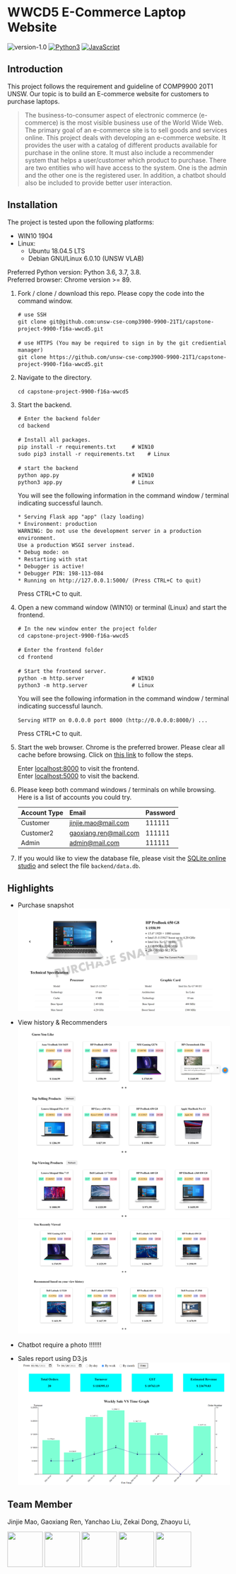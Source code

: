 # WWCD5 E-Commerce Laptop Website

![version-1.0](https://img.shields.io/badge/version-1.0-green)
[![Python3](https://img.shields.io/badge/language-Python3-red)](https://img.shields.io/badge/language-Python3-red)
[![JavaScript](https://img.shields.io/badge/language-JavaScript-red)](https://img.shields.io/badge/language-JavaScript-red)

## Introduction

This project follows the requirement and guideline of COMP9900 20T1 UNSW. Our topic is to build an E-commerce website for customers to purchase laptops. 

>The business-to-consumer aspect of electronic commerce (e-commerce) is the most visible business use of the World Wide Web. The primary goal of an e-commerce site is to sell goods and services online. This project deals with developing an e-commerce website. It provides the user with a catalog of different products available for purchase in the online store. It must also include a recommender system that helps a user/customer which product to purchase. There are two entities who will have access to the system. One is the admin and the other one is the registered user. In addition, a chatbot should also be included to provide better user interaction. 

## Installation

The project is tested upon the following platforms:

* WIN10 1904
* Linux: 
    * Ubuntu 18.04.5 LTS  
    * Debian GNU/Linux 6.0.10 (UNSW VLAB)

Preferred Python version: Python 3.6, 3.7, 3.8. \
Preferred browser: Chrome version >= 89.

1. Fork / clone / download this repo. Please copy the code into the command window.

    ```
    # use SSH
    git clone git@github.com:unsw-cse-comp3900-9900-21T1/capstone-project-9900-f16a-wwcd5.git

    # use HTTPS (You may be required to sign in by the git crediential manager)
    git clone https://github.com/unsw-cse-comp3900-9900-21T1/capstone-project-9900-f16a-wwcd5.git
    ```

2. Navigate to the directory. 

    `cd capstone-project-9900-f16a-wwcd5`

3. Start the backend.

    ```
    # Enter the backend folder
    cd backend

    # Install all packages.
    pip install -r requirements.txt     # WIN10
    sudo pip3 install -r requirements.txt    # Linux

    # start the backend 
    python app.py                       # WIN10
    python3 app.py                      # Linux
    ```

    You will see the following information in the command window / terminal indicating successful launch.
    ```
    * Serving Flask app "app" (lazy loading)
    * Environment: production
    WARNING: Do not use the development server in a production environment.
    Use a production WSGI server instead.
    * Debug mode: on
    * Restarting with stat
    * Debugger is active!
    * Debugger PIN: 198-113-084
    * Running on http://127.0.0.1:5000/ (Press CTRL+C to quit)
    ```

    Press CTRL+C to quit. 

4. Open a new command window (WIN10) or terminal (Linux) and start the frontend. 

    ```
    # In the new window enter the project folder
    cd capstone-project-9900-f16a-wwcd5

    # Enter the frontend folder
    cd frontend

    # Start the frontend server.
    python -m http.server               # WIN10
    python3 -m http.server              # Linux
    ```

    You will see the following information in the command window / terminal indicating successful launch.

    `Serving HTTP on 0.0.0.0 port 8000 (http://0.0.0.0:8000/) ...`
    
    Press CTRL+C to quit. 

5. Start the web browser. Chrome is the preferred brower. Please clear all cache before browsing. Click on [this link](https://support.google.com/accounts/answer/32050?co=GENIE.Platform%3DDesktop&hl=en) to follow the steps. 

    Enter [localhost:8000](localhost:8000) to visit the frontend. \
    Enter [localhost:5000](localhost:5000) to visit the backend. 

6. Please keep both command windows / terminals on while browsing. Here is a list of accounts you could try.

    | Account Type | Email | Password |
    | ------------ | ------| -------- |
    | Customer | jinjie.mao@mail.com | 111111 |
    | Customer2 | gaoxiang.ren@mail.com | 111111 |
    |Admin |admin@mail.com | 111111 | 

7. If you would like to view the database file, please visit the [SQLite online studio](https://sqliteonline.com/) and select the file `backend/data.db`.


## Highlights

* Purchase snapshot
![purchase snapshot](./frontend/img/readme_purchase_snapshot.png)

* View history & Recommenders
![view history & recommenders](./frontend/img/readme_recommender_1.png)
![view history & recommenders](./frontend/img/readme_recommender_2.png)

* Chatbot
require a photo !!!!!!!


* Sales report using D3.js
![sales report screenshot](./frontend/img/readme_sales_report.png)


## Team Member

Jinjie Mao, Gaoxiang Ren, Yanchao Liu, Zekai Dong, Zhaoyu Li, 

<img src="https://avatars.githubusercontent.com/u/55699548?v=4" width="80" height="80">

<img src="https://avatars.githubusercontent.com/u/53358524?v=4" width="80" height="80">

<img src="https://avatars.githubusercontent.com/u/32201954?v=4" width="80" height="80">

<img src="https://avatars.githubusercontent.com/u/57610053?v=4" width="80" height="80">

<img src="https://avatars.githubusercontent.com/u/61566032?v=4" width="80" height="80">
